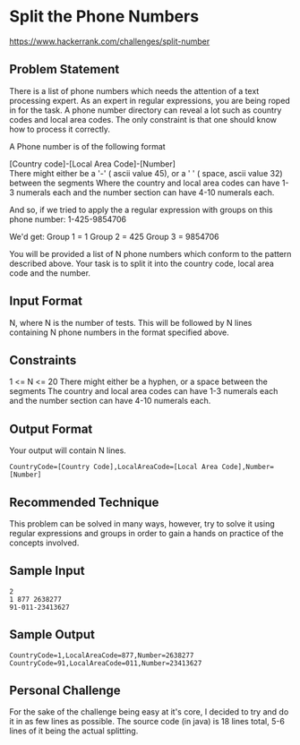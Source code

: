 # Split the Phone Numbers
https://www.hackerrank.com/challenges/split-number

## Problem Statement

There is a list of phone numbers which needs the attention of a text processing expert. As an expert in regular expressions, you are being roped in for the task. A phone number directory can reveal a lot such as country codes and local area codes. The only constraint is that one should know how to process it correctly.

A Phone number is of the following format

[Country code]-[Local Area Code]-[Number]  
There might either be a '-' ( ascii value 45), or a ' ' ( space, ascii value 32) between the segments 
Where the country and local area codes can have 1-3 numerals each and the number section can have 4-10 numerals each.

And so, if we tried to apply the a regular expression with groups on this phone number: 1-425-9854706

We'd get: 
Group 1 = 1 
Group 2 = 425 
Group 3 = 9854706

You will be provided a list of N phone numbers which conform to the pattern described above. Your task is to split it into the country code, local area code and the number.

## Input Format

N, where N is the number of tests. 
This will be followed by N lines containing N phone numbers in the format specified above.

## Constraints

1 <= N <= 20 
There might either be a hyphen, or a space between the segments 
The country and local area codes can have 1-3 numerals each and the number section can have 4-10 numerals each.

## Output Format

Your output will contain N lines. 
```
CountryCode=[Country Code],LocalAreaCode=[Local Area Code],Number=[Number]
```

## Recommended Technique

This problem can be solved in many ways, however, try to solve it using regular expressions and groups in order to gain a hands on practice of the concepts involved.

## Sample Input
```
2
1 877 2638277
91-011-23413627
```
## Sample Output
```
CountryCode=1,LocalAreaCode=877,Number=2638277
CountryCode=91,LocalAreaCode=011,Number=23413627
```

## Personal Challenge

For the sake of the challenge being easy at it's core, I decided to try and do it in as few lines as possible.
The source code (in java) is 18 lines total, 5-6 lines of it being the actual splitting.